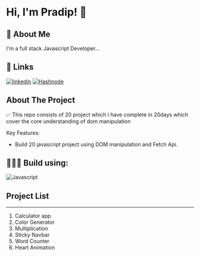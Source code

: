 # Hi, I'm Pradip! 👋

## 🚀 About Me

I'm a full stack Javascript Developer...

## 🔗 Links

[![linkedin](https://img.shields.io/badge/linkedin-0A66C2?style=for-the-badge&logo=linkedin&logoColor=white)](https://www.linkedin.com/in/pradipkafle/)
[![Hashnode](https://img.shields.io/badge/hashnode-1DA1F2?style=for-the-badge&logo=hashnode&logoColor=white)](https://iampradip.hashnode.dev/)

## About The Project

✅ This repo consists of 20 project which i have complete in 20days which cover the core understanding of dom manipulation

Key Features:

- Build 20 javascript project using DOM manipulation and Fetch Api.

## 👨🏻‍💻 Build using:

![Javascript](https://img.shields.io/badge/HTML|CSS-Javascript-green)

## Project List

---

1. Calculator app
2. Color Generator
3. Multiplication
4. Sticky Navbar
5. Word Counter
6. Heart Animation
